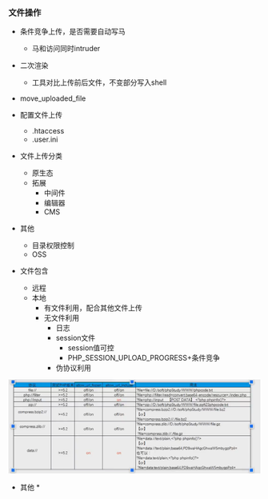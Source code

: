 ### 文件操作

* 条件竞争上传，是否需要自动写马
  * 马和访问同时intruder
* 二次渲染
  * 工具对比上传前后文件，不变部分写入shell
* move_uploaded_file
* 配置文件上传
  * .htaccess
  * .user.ini



* 文件上传分类
  * 原生态
  * 拓展
    * 中间件
    * 编辑器
    * CMS
* 其他
  * 目录权限控制
  * OSS
* 文件包含
  * 远程
  * 本地
    * 有文件利用，配合其他文件上传
    * 无文件利用
      * 日志
      * session文件
        * session值可控
        * PHP_SESSION_UPLOAD_PROGRESS+条件竞争
      * 伪协议利用

![image-20250112190802592](./images/image-20250112190802592.png)

* 其他
  * 

